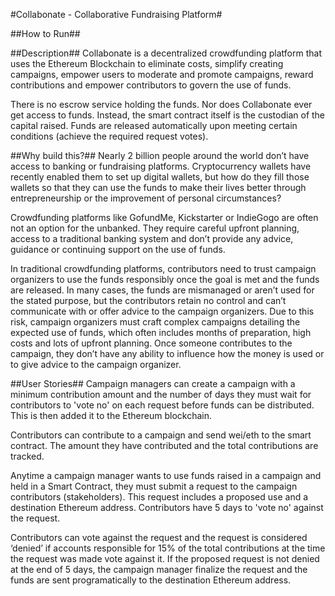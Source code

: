 #Collabonate - Collaborative Fundraising Platform#

##How to Run##

##Description##
Collabonate is a decentralized crowdfunding platform that uses the Ethereum Blockchain to eliminate costs, simplify creating campaigns, empower users to moderate and promote campaigns, reward contributions and empower contributors to govern the use of funds.

There is no escrow service holding the funds. Nor does Collabonate ever get access to funds. Instead, the smart contract itself is the custodian of the capital raised. Funds are released automatically upon meeting certain conditions (achieve the required request votes).

##Why build this?##
Nearly 2 billion people around the world don’t have access to banking or fundraising platforms. Cryptocurrency wallets have recently enabled them to set up digital wallets, but how do they fill those wallets so that they can use the funds to make their lives better through entrepreneurship or the improvement of personal circumstances?

Crowdfunding platforms like GofundMe, Kickstarter or IndieGogo are often not an option for the unbanked. They require careful upfront planning, access to a traditional banking system and don’t provide any advice, guidance or continuing support on the use of funds.

In traditional crowdfunding platforms, contributors need to trust campaign organizers to use the funds responsibly once the goal is met and the funds are released. In many cases, the funds are mismanaged or aren’t used for the stated purpose, but the contributors retain no control and can’t communicate with or offer advice to the campaign organizers. Due to this risk, campaign organizers must craft complex campaigns detailing the expected use of funds, which often includes months of preparation, high costs and lots of upfront planning. Once someone contributes to the campaign, they don’t have any ability to influence how the money is used or to give advice to the campaign organizer.

##User Stories##
Campaign managers can create a campaign with a minimum contribution amount and the number of days they must wait for contributors to 'vote no' on each request before funds can be distributed. This is then added it to the Ethereum blockchain.

Contributors can contribute to a campaign and send wei/eth to the smart contract. The amount they have contributed and the total contributions are tracked.

Anytime a campaign manager wants to use funds raised in a campaign and held in a Smart Contract, they must submit a request to the campaign contributors (stakeholders). This request includes a proposed use and a destination Ethereum address. Contributors have 5 days to 'vote no' against the request.

Contributors can vote against the request and the request is considered ‘denied’ if accounts responsible for 15% of the total contributions at the time the request was made vote against it. If the proposed request is not denied at the end of 5 days, the campaign manager finalize the request and the funds are sent programatically to the destination Ethereum address.
